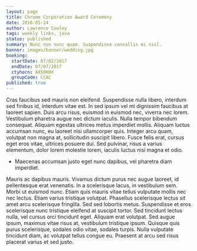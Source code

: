 ```yaml
---
layout: page
title: Chrome Corporation Award Ceremony
date: 2016-05-24
author: Lawrence Cooley
tags: weekly links, java
status: published
summary: Nunc non nunc quam. Suspendisse convallis mi nisl.
banner: images/banner/wedding.jpg
booking:
  startDate: 07/02/2017
  endDate: 07/07/2017
  ctyhocn: AXSOKHX
  groupCode: CCAC
published: true
---
```

Cras faucibus sed mauris non eleifend. Suspendisse nulla libero, interdum sed finibus id, interdum vitae est. In sed ipsum vel mi dignissim faucibus at laoreet sapien. Duis arcu risus, euismod in euismod nec, viverra nec lorem. Vestibulum pharetra augue nec dictum iaculis. Nulla tempor bibendum consequat. Aliquam egestas ultrices metus imperdiet mollis. Aliquam luctus accumsan nunc, eu laoreet nisi ullamcorper quis. Integer arcu quam, volutpat non magna at, sollicitudin suscipit libero. Fusce felis erat, cursus eget eros vitae, ultrices posuere dui. Sed pulvinar, risus a varius elementum, dolor lorem molestie lorem, iaculis luctus nisi magna et odio.

* Maecenas accumsan justo eget nunc dapibus, vel pharetra diam imperdiet.

Mauris ac dapibus mauris. Vivamus dictum purus nec augue laoreet, id pellentesque erat venenatis. In a scelerisque lacus, in vestibulum sem. Morbi ut euismod nunc. Etiam quis mauris vitae tellus vulputate mollis nec nec lectus. Etiam varius tristique volutpat. Phasellus scelerisque lectus sit amet arcu scelerisque fringilla. Sed sed lobortis metus. Suspendisse et eros scelerisque nunc tristique eleifend at suscipit tortor. Sed tincidunt lectus nulla, vel cursus orci tincidunt eget. Aliquam erat volutpat. Sed augue ipsum, maximus vitae risus at, vestibulum tristique ipsum. Quisque quis purus scelerisque, sodales odio vitae, sodales turpis. Nulla vulputate tincidunt diam, ac volutpat tellus congue eu. Praesent at arcu sed risus placerat varius et sed justo.

